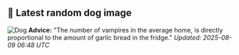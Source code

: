 ## 🐶 Latest random dog image
![Dog](https://images.dog.ceo/breeds/dhole/n02115913_750.jpg)
**Advice:** "The number of vampires in the average home, is directly proportional to the amount of garlic bread in the fridge."
*Updated: 2025-08-09 06:48 UTC*
